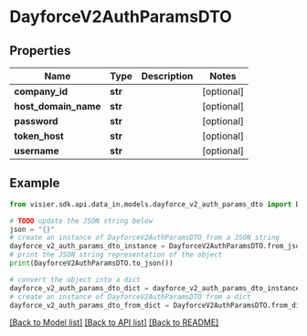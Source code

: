 # DayforceV2AuthParamsDTO


## Properties

Name | Type | Description | Notes
------------ | ------------- | ------------- | -------------
**company_id** | **str** |  | [optional] 
**host_domain_name** | **str** |  | [optional] 
**password** | **str** |  | [optional] 
**token_host** | **str** |  | [optional] 
**username** | **str** |  | [optional] 

## Example

```python
from visier.sdk.api.data_in.models.dayforce_v2_auth_params_dto import DayforceV2AuthParamsDTO

# TODO update the JSON string below
json = "{}"
# create an instance of DayforceV2AuthParamsDTO from a JSON string
dayforce_v2_auth_params_dto_instance = DayforceV2AuthParamsDTO.from_json(json)
# print the JSON string representation of the object
print(DayforceV2AuthParamsDTO.to_json())

# convert the object into a dict
dayforce_v2_auth_params_dto_dict = dayforce_v2_auth_params_dto_instance.to_dict()
# create an instance of DayforceV2AuthParamsDTO from a dict
dayforce_v2_auth_params_dto_from_dict = DayforceV2AuthParamsDTO.from_dict(dayforce_v2_auth_params_dto_dict)
```
[[Back to Model list]](../README.md#documentation-for-models) [[Back to API list]](../README.md#documentation-for-api-endpoints) [[Back to README]](../README.md)


